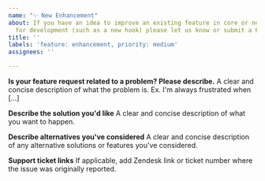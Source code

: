 ```yaml
---
name: "✨ New Enhancement"
about: If you have an idea to improve an existing feature in core or need something
  for development (such as a new hook) please let us know or submit a Pull Request!
title: ''
labels: 'feature: enhancement, priority: medium'
assignees: ''

---
```


**Is your feature request related to a problem? Please describe.**
A clear and concise description of what the problem is. Ex. I'm always frustrated when [...]

**Describe the solution you'd like**
A clear and concise description of what you want to happen.

**Describe alternatives you've considered**
A clear and concise description of any alternative solutions or features you've considered.

**Support ticket links**
If applicable, add Zendesk link or ticket number where the issue was originally reported.
